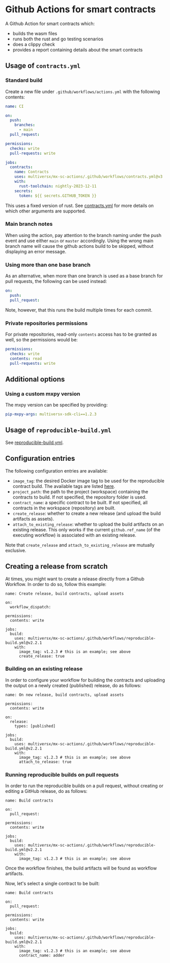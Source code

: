 # Github Actions for smart contracts

A Github Action for smart contracts which:
- builds the wasm files
- runs both the rust and go testing scenarios
- does a clippy check
- provides a report containing details about the smart contracts

## Usage of `contracts.yml`

### Standard build

Create a new file under `.github/workflows/actions.yml` with the following contents:
```yml
name: CI

on:
  push:
    branches:
      - main
  pull_request:

permissions:
  checks: write
  pull-requests: write

jobs:
  contracts:
    name: Contracts
    uses: multiversx/mx-sc-actions/.github/workflows/contracts.yml@v3
    with:
      rust-toolchain: nightly-2023-12-11
    secrets:
      token: ${{ secrets.GITHUB_TOKEN }}
```

This uses a fixed version of rust.
See [contracts.yml](.github/workflows/contracts.yml) for more details on which other arguments are supported.

### Main branch notes

When using the action, pay attention to the branch naming under the push event and use either `main` or `master` accordingly. Using the wrong main branch name will cause the github actions build to be skipped, without displaying an error message.

### Using more than one base branch

As an alternative, when more than one branch is used as a base branch for pull requests, the following can be used instead:
```yml
on:
  push:
  pull_request:
```
Note, however, that this runs the build multiple times for each commit.

### Private repositories permissions

For private repositories, read-only `contents` access has to be granted as well, so the permissions would be:
```yml
permissions:
  checks: write
  contents: read
  pull-requests: write
```

## Additional options

### Using a custom mxpy version

The mxpy version can be specified by providing:
```yml
pip-mxpy-args: multiversx-sdk-cli==1.2.3
```

## Usage of `reproducible-build.yml`

See [reproducible-build.yml](.github/workflows/reproducible-build.yml).

## Configuration entries

The following configuration entries are available:

 - `image_tag`: the desired Docker image tag to be used for the reproducible contract build. The available tags are listed [here](https://hub.docker.com/r/multiversx/sdk-rust-contract-builder/tags).
 - `project_path`: the path to the project (workspace) containing the contracts to build. If not specified, the repository folder is used.
 - `contract_name`: a specific contract to be built. If not specified, all contracts in the workspace (repository) are built.
 - `create_release`: whether to create a new release (and upload the build artifacts as assets).
 - `attach_to_existing_release`: whether to upload the build artifacts on an existing release. This only works if the current `github.ref_name` (of the executing workflow) is associated with an existing release.

Note that `create_release` and `attach_to_existing_release` are mutually exclusive.

## Creating a release from scratch

At times, you might want to create a release directly from a Github Workflow. In order to do so, follow this example:

```
name: Create release, build contracts, upload assets

on:
  workflow_dispatch:

permissions:
  contents: write

jobs:
  build:
    uses: multiversx/mx-sc-actions/.github/workflows/reproducible-build.yml@v2.2.1
    with:
      image_tag: v1.2.3 # this is an example; see above
      create_release: true
```

### Building on an existing release

In order to configure your workflow for building the contracts and uploading the output on a newly created (published) release, do as follows:

```
name: On new release, build contracts, upload assets

permissions:
  contents: write

on:
  release:
    types: [published]

jobs:
  build:
    uses: multiversx/mx-sc-actions/.github/workflows/reproducible-build.yml@v2.2.1
    with:
      image_tag: v1.2.3 # this is an example; see above
      attach_to_release: true
```

### Running reproducible builds on pull requests

In order to run the reproducible builds on a pull request, without creating or editing a GitHub release, do as follows:

```
name: Build contracts

on:
  pull_request:

permissions:
  contents: write

jobs:
  build:
    uses: multiversx/mx-sc-actions/.github/workflows/reproducible-build.yml@v2.2.1
    with:
      image_tag: v1.2.3 # this is an example; see above
```

Once the workflow finishes, the build artifacts will be found as workflow artifacts.

Now, let's select a single contract to be built:

```
name: Build contracts

on:
  pull_request:

permissions:
  contents: write

jobs:
  build:
    uses: multiversx/mx-sc-actions/.github/workflows/reproducible-build.yml@v2.2.1
    with:
      image_tag: v1.2.3 # this is an example; see above
      contract_name: adder
```
